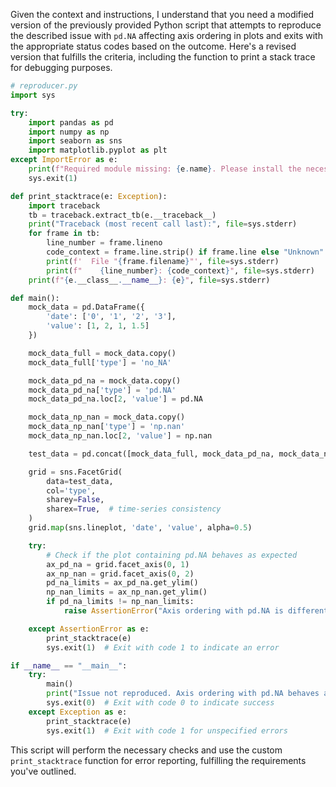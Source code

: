 Given the context and instructions, I understand that you need a modified version of the previously provided Python script that attempts to reproduce the described issue with `pd.NA` affecting axis ordering in plots and exits with the appropriate status codes based on the outcome. Here's a revised version that fulfills the criteria, including the function to print a stack trace for debugging purposes.

```python
# reproducer.py
import sys

try:
    import pandas as pd
    import numpy as np
    import seaborn as sns
    import matplotlib.pyplot as plt
except ImportError as e:
    print(f"Required module missing: {e.name}. Please install the necessary modules.")
    sys.exit(1)

def print_stacktrace(e: Exception):
    import traceback
    tb = traceback.extract_tb(e.__traceback__)
    print("Traceback (most recent call last):", file=sys.stderr)
    for frame in tb:
        line_number = frame.lineno
        code_context = frame.line.strip() if frame.line else "Unknown"
        print(f'  File "{frame.filename}"', file=sys.stderr)
        print(f"    {line_number}: {code_context}", file=sys.stderr)
    print(f"{e.__class__.__name__}: {e}", file=sys.stderr)

def main():
    mock_data = pd.DataFrame({
        'date': ['0', '1', '2', '3'],
        'value': [1, 2, 1, 1.5]
    })

    mock_data_full = mock_data.copy()
    mock_data_full['type'] = 'no_NA'

    mock_data_pd_na = mock_data.copy()
    mock_data_pd_na['type'] = 'pd.NA'
    mock_data_pd_na.loc[2, 'value'] = pd.NA

    mock_data_np_nan = mock_data.copy()
    mock_data_np_nan['type'] = 'np.nan'
    mock_data_np_nan.loc[2, 'value'] = np.nan

    test_data = pd.concat([mock_data_full, mock_data_pd_na, mock_data_np_nan])

    grid = sns.FacetGrid(
        data=test_data,
        col='type',
        sharey=False,
        sharex=True,  # time-series consistency
    )
    grid.map(sns.lineplot, 'date', 'value', alpha=0.5)

    try:
        # Check if the plot containing pd.NA behaves as expected
        ax_pd_na = grid.facet_axis(0, 1)
        ax_np_nan = grid.facet_axis(0, 2)
        pd_na_limits = ax_pd_na.get_ylim()
        np_nan_limits = ax_np_nan.get_ylim()
        if pd_na_limits != np_nan_limits:
            raise AssertionError("Axis ordering with pd.NA is different from expected.")

    except AssertionError as e:
        print_stacktrace(e)
        sys.exit(1)  # Exit with code 1 to indicate an error

if __name__ == "__main__":
    try:
        main()
        print("Issue not reproduced. Axis ordering with pd.NA behaves as expected.")
        sys.exit(0)  # Exit with code 0 to indicate success
    except Exception as e:
        print_stacktrace(e)
        sys.exit(1)  # Exit with code 1 for unspecified errors
```

This script will perform the necessary checks and use the custom `print_stacktrace` function for error reporting, fulfilling the requirements you've outlined.